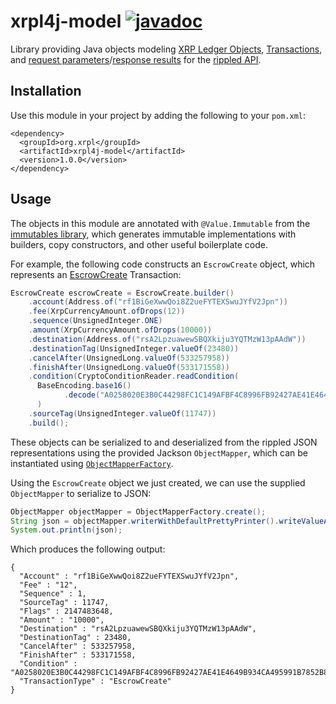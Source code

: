 # xrpl4j-model [![javadoc](https://javadoc.io/badge2/org.xrpl/xrpl4j-model/javadoc.svg?color=blue)](https://javadoc.io/doc/org.xrpl/xrpl4j-model)

Library providing Java objects modeling [XRP Ledger Objects](https://xrpl.org/ledger-data-formats.html), [Transactions](https://xrpl.org/transaction-formats.html), and [request parameters](https://xrpl.org/request-formatting.html)/[response results](https://xrpl.org/response-formatting.html) for the 
[rippled API](https://xrpl.org/public-rippled-methods.html).

## Installation
Use this module in your project by adding the following to your `pom.xml`:
```
<dependency>
  <groupId>org.xrpl</groupId>
  <artifactId>xrpl4j-model</artifactId>
  <version>1.0.0</version>
</dependency>
```

## Usage
The objects in this module are annotated with `@Value.Immutable` from the [immutables library](https://immutables.github.io/), which generates immutable implementations with builders, copy constructors, and other useful boilerplate code.

For example, the following code constructs an `EscrowCreate` object, which represents an [EscrowCreate](https://xrpl.org/escrowcreate.html) Transaction:
```java
EscrowCreate escrowCreate = EscrowCreate.builder()
    .account(Address.of("rf1BiGeXwwQoi8Z2ueFYTEXSwuJYfV2Jpn"))
    .fee(XrpCurrencyAmount.ofDrops(12))
    .sequence(UnsignedInteger.ONE)
    .amount(XrpCurrencyAmount.ofDrops(10000))
    .destination(Address.of("rsA2LpzuawewSBQXkiju3YQTMzW13pAAdW"))
    .destinationTag(UnsignedInteger.valueOf(23480))
    .cancelAfter(UnsignedLong.valueOf(533257958))
    .finishAfter(UnsignedLong.valueOf(533171558))
    .condition(CryptoConditionReader.readCondition(
      BaseEncoding.base16()
            .decode("A0258020E3B0C44298FC1C149AFBF4C8996FB92427AE41E4649B934CA495991B7852B855810100"))
      )
    .sourceTag(UnsignedInteger.valueOf(11747))
    .build();
```

These objects can be serialized to and deserialized from the rippled JSON representations using the provided Jackson `ObjectMapper`, which can be instantiated using [`ObjectMapperFactory`](src/main/java/com/fl/xrpl4j/model/jackson/ObjectMapperFactory.java).

Using the `EscrowCreate` object we just created, we can use the supplied `ObjectMapper` to serialize to JSON:
```java
ObjectMapper objectMapper = ObjectMapperFactory.create();
String json = objectMapper.writerWithDefaultPrettyPrinter().writeValueAsString(escrowCreate);
System.out.println(json);
```

Which produces the following output:
```
{
  "Account" : "rf1BiGeXwwQoi8Z2ueFYTEXSwuJYfV2Jpn",
  "Fee" : "12",
  "Sequence" : 1,
  "SourceTag" : 11747,
  "Flags" : 2147483648,
  "Amount" : "10000",
  "Destination" : "rsA2LpzuawewSBQXkiju3YQTMzW13pAAdW",
  "DestinationTag" : 23480,
  "CancelAfter" : 533257958,
  "FinishAfter" : 533171558,
  "Condition" : "A0258020E3B0C44298FC1C149AFBF4C8996FB92427AE41E4649B934CA495991B7852B855810100",
  "TransactionType" : "EscrowCreate"
}
```
